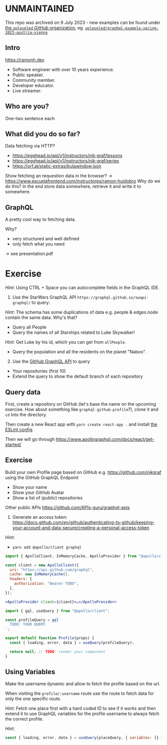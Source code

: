 # UNMAINTAINED

This repo was archived on 9 July 2023 - new examples can be found under [the `upleveled` GitHub organization](https://github.com/upleveled), eg. [`upleveled/graphql-example-spring-2023-austria-vienna`](https://github.com/upleveled/graphql-example-spring-2023-austria-vienna)

## Intro

https://ramonh.dev

- Software engineer with over 10 years experience.
- Public speaker.
- Community member.
- Developer educator.
- Live streamer.

## Who are you?

One-two sentence each

## What did you do so far?

Data fetching via HTTP?

- https://egghead.io/api/v1/instructors/nik-graf/lessons
- https://egghead.io/api/v1/instructors/nik-graf/series
- https://orf.at/static-extras/bulawindow.json

Show fetching an requestion data in the browser?
-> https://www.escuelafrontend.com/instructores/ramon-huidobro
Why do we do this? In the end store data somewhere, retrieve it and write it to somewhere.

## GraphQL

A pretty cool way to fetching data.

Why?

- very structured and well defined
- only fetch what you need

-> see presentation.pdf

# Exercise

_Hint_: Using CTRL + Space you can autocomplete fields in the GraphQL IDE.

1. Use the StarWars GraphQL API `https://graphql.github.io/swapi-graphql/` to query:

_Hint_: The schema has some duplications of data e.g. people & edges.node contain the same data. Why's that?

- Query all People
- Query the names of all Starships related to Luke Skywalker!

_Hint_: Get Luke by his id, which you can get from `allPeople`.

- Query the population and all the residents on the planet "Naboo".

2. Use the [GitHub GraphQL API](https://docs.github.com/en/graphql/overview/explorer) to query

- Your repositories (first 10)
- Extend the query to show the default branch of each repository

## Query data

First, create a repository on GitHub (let's base the name on the upcoming exercise. How about something like `graphql-github-profile`?), clone it and `cd` into the directory.

Then create a new React app with `yarn create react-app .` and install [the ESLint config](https://github.com/upleveled/eslint-config-upleveled/)

Then we will go through https://www.apollographql.com/docs/react/get-started/

## Exercise

Build your own Profile page based on GitHub e.g. https://github.com/nikgraf using the GitHub GraphQL Endpoint

- Show your name
- Show your GitHub Avatar
- Show a list of (public) repositories

Other public APIs https://github.com/APIs-guru/graphql-apis

1. Generate an access token:
   https://docs.github.com/en/github/authenticating-to-github/keeping-your-account-and-data-secure/creating-a-personal-access-token

_Hint_:

- `yarn add @apollo/client graphql`

```js
import { ApolloClient, InMemoryCache, ApolloProvider } from "@apollo/client";

const client = new ApolloClient({
  uri: "https://api.github.com/graphql",
  cache: new InMemoryCache(),
  headers: {
    authorization: "Bearer TODO",
  },
});
```

```jsx
<ApolloProvider client={client}>…</ApolloProvider>
```

```jsx
import { gql, useQuery } from "@apollo/client";

const profileQuery = gql`
  TODO: YOUR QUERY
`;

export default function Profile(props) {
  const { loading, error, data } = useQuery(profileQuery);

  return null; // TODO: render your component
}
```

## Using Variables

Make the username dynamic and allow to fetch the profile based on the url.

When visiting the `profile/:username` route use the route to fetch data for only the one specific route.

_Hint_: Fetch one place first with a hard coded ID to see if it works and then extend it to use GraphQL variables for the profile username to always fetch the correct profile.

_Hint_:

```jsx
const { loading, error, data } = useQuery(placeQuery, { variables: {} });
```
